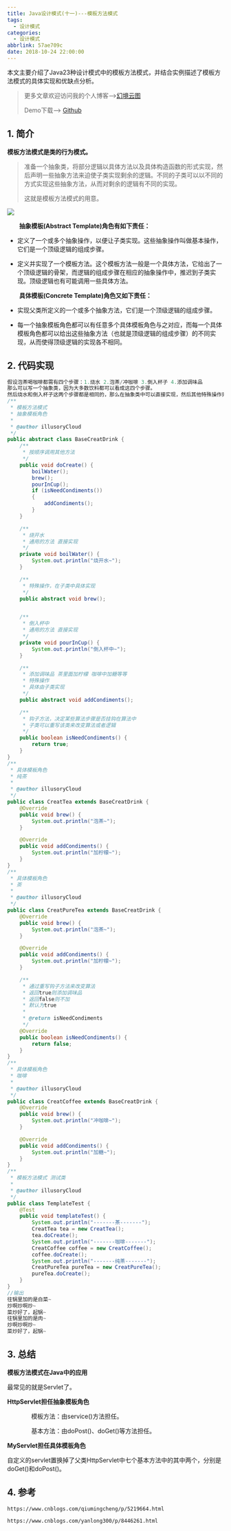 ```yaml
---
title: Java设计模式(十一)---模板方法模式
tags:
  - 设计模式
categories:
  - 设计模式
abbrlink: 57ae709c
date: 2018-10-24 22:00:00
---
```


本文主要介绍了Java23种设计模式中的模板方法模式，并结合实例描述了模板方法模式的具体实现和优缺点分析。

<!--more-->

> 更多文章欢迎访问我的个人博客-->[幻境云图](https://www.lixueduan.com/)
>
> Demo下载--> [Github](https://github.com/illusorycloud/design-pattern)

## 1. 简介

**模板方法模式是类的行为模式。**

>  准备一个抽象类，将部分逻辑以具体方法以及具体构造函数的形式实现，然后声明一些抽象方法来迫使子类实现剩余的逻辑。不同的子类可以以不同的方式实现这些抽象方法，从而对剩余的逻辑有不同的实现。
>
>  这就是模板方法模式的用意。

![](https://github.com/illusorycloud/illusorycloud.github.io/raw/hexo/myImages/design_pattern/eleven-template.png)

　　**抽象模板(Abstract Template)角色有如下责任：**

* 定义了一个或多个抽象操作，以便让子类实现。这些抽象操作叫做基本操作，它们是一个顶级逻辑的组成步骤。

* 定义并实现了一个模板方法。这个模板方法一般是一个具体方法，它给出了一个顶级逻辑的骨架，而逻辑的组成步骤在相应的抽象操作中，推迟到子类实现。顶级逻辑也有可能调用一些具体方法。

　　**具体模板(Concrete Template)角色又如下责任：**

* 实现父类所定义的一个或多个抽象方法，它们是一个顶级逻辑的组成步骤。

* 每一个抽象模板角色都可以有任意多个具体模板角色与之对应，而每一个具体模板角色都可以给出这些抽象方法（也就是顶级逻辑的组成步骤）的不同实现，从而使得顶级逻辑的实现各不相同。

## 2. 代码实现

```java
假设泡茶喝咖啡都需有四个步骤：1.烧水 2.泡茶/冲咖啡 3.倒入杯子 4.添加调味品
那么可以写一个抽象类，因为大多数饮料都可以看成这四个步骤。
然后烧水和倒入杯子这两个步骤都是相同的，那么在抽象类中可以直接实现，然后其他特殊操作则由子类具体实现。
/**
 * 模板方法模式
 * 抽象模板角色
 *
 * @author illusoryCloud
 */
public abstract class BaseCreatDrink {
    /**
     * 按顺序调用其他方法
     */
    public void doCreate() {
        boilWater();
        brew();
        pourInCup();
        if (isNeedCondiments())
        {
            addCondiments();
        }
    }

    /**
     * 烧开水
     * 通用的方法 直接实现
     */
    private void boilWater() {
        System.out.println("烧开水~");
    }

    /**
     * 特殊操作，在子类中具体实现
     */
    public abstract void brew();


    /**
     * 倒入杯中
     * 通用的方法 直接实现
     */
    private void pourInCup() {
        System.out.println("倒入杯中~");
    }

    /**
     * 添加调味品 茶里面加柠檬 咖啡中加糖等等
     * 特殊操作
     * 具体由子类实现
     */
    public abstract void addCondiments();

    /**
     * 钩子方法，决定某些算法步骤是否挂钩在算法中
     * 子类可以重写该类来改变算法或者逻辑
     */
    public boolean isNeedCondiments() {
        return true;
    }
}
/**
 * 具体模板角色
 * 纯茶
 *
 * @author illusoryCloud
 */
public class CreatTea extends BaseCreatDrink {
    @Override
    public void brew() {
        System.out.println("泡茶~");
    }

    @Override
    public void addCondiments() {
        System.out.println("加柠檬~");
    }
}
/**
 * 具体模板角色
 * 茶
 *
 * @author illusoryCloud
 */
public class CreatPureTea extends BaseCreatDrink {
    @Override
    public void brew() {
        System.out.println("泡茶~");
    }

    @Override
    public void addCondiments() {
        System.out.println("加柠檬~");
    }

    /**
     * 通过重写钩子方法来改变算法
     * 返回true则添加调味品
     * 返回false则不加
     * 默认为true
     *
     * @return isNeedCondiments
     */
    @Override
    public boolean isNeedCondiments() {
        return false;
    }
}
/**
 * 具体模板角色
 * 咖啡
 *
 * @author illusoryCloud
 */
public class CreatCoffee extends BaseCreatDrink {
    @Override
    public void brew() {
        System.out.println("冲咖啡~");
    }

    @Override
    public void addCondiments() {
        System.out.println("加糖~");
    }
}
/**
 * 模板方法模式 测试类
 *
 * @author illusoryCloud
 */
public class TemplateTest {
    @Test
    public void templateTest() {
        System.out.println("-------茶-------");
        CreatTea tea = new CreatTea();
        tea.doCreate();
        System.out.println("-------咖啡-------");
        CreatCoffee coffee = new CreatCoffee();
        coffee.doCreate();
        System.out.println("-------纯茶-------");
        CreatPureTea pureTea = new CreatPureTea();
        pureTea.doCreate();
    }
}
//输出
往锅里加的是白菜~
炒啊炒啊炒~
菜炒好了，起锅~
往锅里加的是肉~
炒啊炒啊炒~
菜炒好了，起锅~
```

## 3. 总结

**模板方法模式在Java中的应用**

最常见的就是Servlet了。

**HttpServlet担任抽象模板角色**

　　　　模板方法：由service()方法担任。

　　　　基本方法：由doPost()、doGet()等方法担任。

**MyServlet担任具体模板角色**

自定义的servlet置换掉了父类HttpServlet中七个基本方法中的其中两个，分别是doGet()和doPost()。

## 4. 参考

`https://www.cnblogs.com/qiumingcheng/p/5219664.html`

`https://www.cnblogs.com/yanlong300/p/8446261.html`